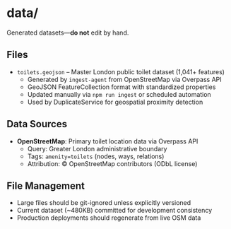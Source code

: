 # data/

Generated datasets—**do not** edit by hand.

## Files

* `toilets.geojson` – Master London public toilet dataset (1,041+ features)
  - Generated by `ingest-agent` from OpenStreetMap via Overpass API
  - GeoJSON FeatureCollection format with standardized properties
  - Updated manually via `npm run ingest` or scheduled automation
  - Used by DuplicateService for geospatial proximity detection
 
## Data Sources

* **OpenStreetMap**: Primary toilet location data via Overpass API
  - Query: Greater London administrative boundary
  - Tags: `amenity=toilets` (nodes, ways, relations)
  - Attribution: © OpenStreetMap contributors (ODbL license)

## File Management

* Large files should be git-ignored unless explicitly versioned
* Current dataset (~480KB) committed for development consistency
* Production deployments should regenerate from live OSM data 